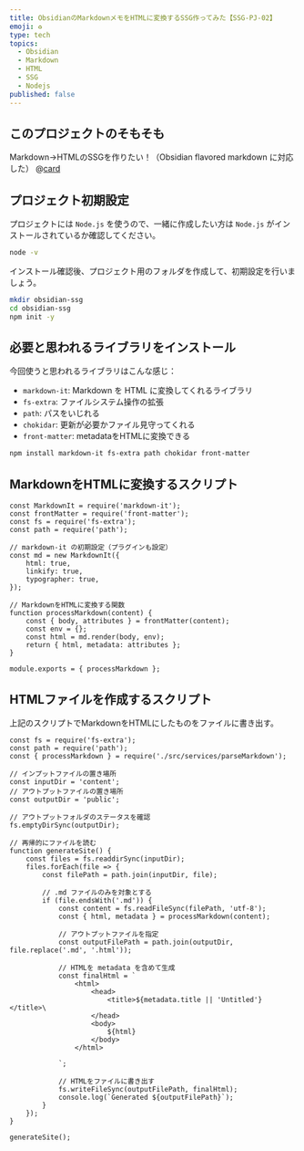 ```yaml
---
title: ObsidianのMarkdownメモをHTMLに変換するSSG作ってみた【SSG-PJ-02】
emoji: ♻️
type: tech
topics:
  - Obsidian
  - Markdown
  - HTML
  - SSG
  - Nodejs
published: false
---
```

## このプロジェクトのそもそも

Markdown→HTMLのSSGを作りたい！（Obsidian flavored markdown に対応した）
@[card]()

## プロジェクト初期設定

プロジェクトには `Node.js` を使うので、一緒に作成したい方は `Node.js` がインストールされているか確認してください。

```bash 
node -v 
```

インストール確認後、プロジェクト用のフォルダを作成して、初期設定を行いましょう。

```bash
mkdir obsidian-ssg
cd obsidian-ssg
npm init -y
```

## 必要と思われるライブラリをインストール

今回使うと思われるライブラリはこんな感じ：

- `markdown-it`: Markdown を HTML に変換してくれるライブラリ
- `fs-extra`: ファイルシステム操作の拡張
- `path`: パスをいじれる
- `chokidar`: 更新が必要かファイル見守ってくれる
- `front-matter`: metadataをHTMLに変換できる

```bash 
npm install markdown-it fs-extra path chokidar front-matter
```

## MarkdownをHTMLに変換するスクリプト

```js: parseMarkdown.js
const MarkdownIt = require('markdown-it');
const frontMatter = require('front-matter');
const fs = require('fs-extra');
const path = require('path');

// markdown-it の初期設定（プラグインも設定）
const md = new MarkdownIt({
	html: true,
	linkify: true,
	typographer: true,
});

// MarkdownをHTMLに変換する関数
function processMarkdown(content) {
	const { body, attributes } = frontMatter(content);
	const env = {};
	const html = md.render(body, env); 
	return { html, metadata: attributes };
}

module.exports = { processMarkdown };
```

## HTMLファイルを作成するスクリプト

上記のスクリプトでMarkdownをHTMLにしたものをファイルに書き出す。

```js: generateSite.js
const fs = require('fs-extra');
const path = require('path');
const { processMarkdown } = require('./src/services/parseMarkdown');

// インプットファイルの置き場所
const inputDir = 'content';
// アウトプットファイルの置き場所
const outputDir = 'public';

// アウトプットフォルダのステータスを確認
fs.emptyDirSync(outputDir);

// 再帰的にファイルを読む
function generateSite() {
	const files = fs.readdirSync(inputDir);
	files.forEach(file => {
		const filePath = path.join(inputDir, file);
		
		// .md ファイルのみを対象とする
		if (file.endsWith('.md')) {
			const content = fs.readFileSync(filePath, 'utf-8');
			const { html, metadata } = processMarkdown(content);
			
			// アウトプットファイルを指定
			const outputFilePath = path.join(outputDir, file.replace('.md', '.html'));
			
			// HTMLを metadata を含めて生成
			const finalHtml = `
				<html>
					<head>
						<title>${metadata.title || 'Untitled'}</title>\
					</head>
					<body>
						${html}
					</body>
				</html>
			
			`;
			
			// HTMLをファイルに書き出す
			fs.writeFileSync(outputFilePath, finalHtml);
			console.log(`Generated ${outputFilePath}`);
		}
	});
}

generateSite();
```